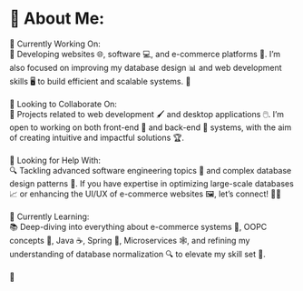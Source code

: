 # 💫 About Me:

🔭 Currently Working On:<br>🚀 Developing websites 🌐, software 💻, and e-commerce platforms 🛒. I’m also focused on improving my database design 📊 and web development skills 🖥️ to build efficient and scalable systems. 💪<br><br>👯 Looking to Collaborate On:<br>🤝 Projects related to web development 🖌️ and desktop applications 🖱️. I’m open to working on both front-end 🎨 and back-end 🔧 systems, with the aim of creating intuitive and impactful solutions 🏆.<br><br>🤝 Looking for Help With:<br>🔍 Tackling advanced software engineering topics 🧠 and complex database design patterns 🔄. If you have expertise in optimizing large-scale databases 📈 or enhancing the UI/UX of e-commerce websites 🖼️, let’s connect! 💼✨<br><br>🌱 Currently Learning:<br>📚 Deep-diving into everything about e-commerce systems 🏪, OOPC concepts 🧩, Java ☕, Spring 🌿, Microservices 🕸️, and refining my understanding of database normalization 🔍 to elevate my skill set 🎯.<br><br>💬 <!-- Ask Me About:<br>💻 Web development 💡, database design 🗃️, Bootstrap 🔷, Tailwind CSS 🌬️, and tips for designing user-friendly e-commerce systems 🛍️ and Desktop Applications 🖥️. I’m always happy to share my insights! 🎙️🔍<br><br>⚡ Fun Fact:<br>🎨 I love building platforms that merge aesthetic design ✨ with powerful functionality ⚙️. Plus, I’m always keen on exploring new tech stacks 🛠️ that push the boundaries of what I can create! 🚀💥-->

<!-- 


## 🌐 Socials:
[![Behance](https://img.shields.io/badge/Behance-1769ff?logo=behance&logoColor=white)](https://behance.net/https://www.behance.net/amithsandesh) [![Facebook](https://img.shields.io/badge/Facebook-%231877F2.svg?logo=Facebook&logoColor=white)](https://facebook.com/https://www.facebook.com/ItsmeeAmith/) [![Instagram](https://img.shields.io/badge/Instagram-%23E4405F.svg?logo=Instagram&logoColor=white)](https://instagram.com/https://www.instagram.com/itsmeeamith/) [![LinkedIn](https://img.shields.io/badge/LinkedIn-%230077B5.svg?logo=linkedin&logoColor=white)](https://linkedin.com/in/https://www.linkedin.com/in/amith-sandesh/) [![Pinterest](https://img.shields.io/badge/Pinterest-%23E60023.svg?logo=Pinterest&logoColor=white)](https://pinterest.com/https://www.pinterest.com/Amith_Sandesh/) [![Quora](https://img.shields.io/badge/Quora-%23B92B27.svg?logo=Quora&logoColor=white)](https://quora.com/profile/https://www.quora.com/profile/Amith-Sandesh) [![Reddit](https://img.shields.io/badge/Reddit-%23FF4500.svg?logo=Reddit&logoColor=white)](https://reddit.com/user/https://www.reddit.com/user/Worldly-Toe35/) [![Stack Overflow](https://img.shields.io/badge/-Stackoverflow-FE7A16?logo=stack-overflow&logoColor=white)](https://stackoverflow.com/users/https://stackoverflow.com/users/24462426/amith-sandesh) [![Twitch](https://img.shields.io/badge/Twitch-%239146FF.svg?logo=Twitch&logoColor=white)](https://twitch.tv/https://www.twitch.tv/itsmeeamith) [![X](https://img.shields.io/badge/X-black.svg?logo=X&logoColor=white)](https://x.com/https://x.com/AmithSandes2005) [![YouTube](https://img.shields.io/badge/YouTube-%23FF0000.svg?logo=YouTube&logoColor=white)](https://youtube.com/@https://www.youtube.com/channel/UCnuW2Om5CaKy73WbKghkIyQ/) [![Codepen](https://img.shields.io/badge/Codepen-000000?style=for-the-badge&logo=codepen&logoColor=white)](https://codepen.io/https://codepen.io/Amith-Sandesh) 

# 💻 Tech Stack:
![C#](https://img.shields.io/badge/c%23-%23239120.svg?style=for-the-badge&logo=csharp&logoColor=white) ![C++](https://img.shields.io/badge/c++-%2300599C.svg?style=for-the-badge&logo=c%2B%2B&logoColor=white) ![CSS3](https://img.shields.io/badge/css3-%231572B6.svg?style=for-the-badge&logo=css3&logoColor=white) ![Java](https://img.shields.io/badge/java-%23ED8B00.svg?style=for-the-badge&logo=openjdk&logoColor=white) ![HTML5](https://img.shields.io/badge/html5-%23E34F26.svg?style=for-the-badge&logo=html5&logoColor=white) ![JavaScript](https://img.shields.io/badge/javascript-%23323330.svg?style=for-the-badge&logo=javascript&logoColor=%23F7DF1E) ![PHP](https://img.shields.io/badge/php-%23777BB4.svg?style=for-the-badge&logo=php&logoColor=white) ![Python](https://img.shields.io/badge/python-3670A0?style=for-the-badge&logo=python&logoColor=ffdd54) ![.Net](https://img.shields.io/badge/.NET-5C2D91?style=for-the-badge&logo=.net&logoColor=white) ![Apache](https://img.shields.io/badge/apache-%23D42029.svg?style=for-the-badge&logo=apache&logoColor=white) ![MySQL](https://img.shields.io/badge/mysql-4479A1.svg?style=for-the-badge&logo=mysql&logoColor=white) ![MicrosoftSQLServer](https://img.shields.io/badge/Microsoft%20SQL%20Server-CC2927?style=for-the-badge&logo=microsoft%20sql%20server&logoColor=white) ![Adobe](https://img.shields.io/badge/adobe-%23FF0000.svg?style=for-the-badge&logo=adobe&logoColor=white) ![Adobe InDesign](https://img.shields.io/badge/Adobe%20InDesign-49021F?style=for-the-badge&logo=adobeindesign&logoColor=FF3366) ![Adobe Photoshop](https://img.shields.io/badge/adobe%20photoshop-%2331A8FF.svg?style=for-the-badge&logo=adobe%20photoshop&logoColor=white) ![Adobe Premiere Pro](https://img.shields.io/badge/Adobe%20Premiere%20Pro-9999FF.svg?style=for-the-badge&logo=Adobe%20Premiere%20Pro&logoColor=white) ![Dribbble](https://img.shields.io/badge/Dribbble-EA4C89?style=for-the-badge&logo=dribbble&logoColor=white) ![Figma](https://img.shields.io/badge/figma-%23F24E1E.svg?style=for-the-badge&logo=figma&logoColor=white) ![Framer](https://img.shields.io/badge/Framer-black?style=for-the-badge&logo=framer&logoColor=blue) ![Git](https://img.shields.io/badge/git-%23F05033.svg?style=for-the-badge&logo=git&logoColor=white) ![GitHub](https://img.shields.io/badge/github-%23121011.svg?style=for-the-badge&logo=github&logoColor=white)
# 📊 GitHub Stats:
![](https://github-readme-stats.vercel.app/api?username=Asandesh&theme=shadow_blue&hide_border=false&include_all_commits=false&count_private=true)<br/>
![](https://github-readme-streak-stats.herokuapp.com/?user=Asandesh&theme=shadow_blue&hide_border=false)<br/>
![](https://github-readme-stats.vercel.app/api/top-langs/?username=Asandesh&theme=shadow_blue&hide_border=false&include_all_commits=false&count_private=true&layout=compact)

## 🏆 GitHub Trophies
![](https://github-profile-trophy.vercel.app/?username=Asandesh&theme=radical&no-frame=false&no-bg=true&margin-w=4)

### ✍️ Random Dev Quote
![](https://quotes-github-readme.vercel.app/api?type=horizontal&theme=merko)

---
[![](https://visitcount.itsvg.in/api?id=Asandesh&icon=6&color=1)](https://visitcount.itsvg.in)

 

  
Proudly created with GPRM ( https://gprm.itsvg.in ) -->
